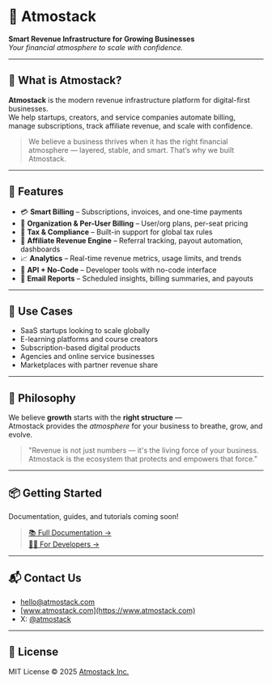 # 🌌 Atmostack

**Smart Revenue Infrastructure for Growing Businesses**  
_Your financial atmosphere to scale with confidence._

---

## 🚀 What is Atmostack?

**Atmostack** is the modern revenue infrastructure platform for digital-first businesses.  
We help startups, creators, and service companies automate billing, manage subscriptions, track affiliate revenue, and scale with confidence.

> We believe a business thrives when it has the right financial atmosphere — layered, stable, and smart. That’s why we built Atmostack.

---

## 🧩 Features

- 💳 **Smart Billing** – Subscriptions, invoices, and one-time payments
- 👥 **Organization & Per-User Billing** – User/org plans, per-seat pricing
- 🧾 **Tax & Compliance** – Built-in support for global tax rules
- 🤝 **Affiliate Revenue Engine** – Referral tracking, payout automation, dashboards
- 📈 **Analytics** – Real-time revenue metrics, usage limits, and trends
- 🧰 **API + No-Code** – Developer tools with no-code interface
- 📨 **Email Reports** – Scheduled insights, billing summaries, and payouts

---

## 🔧 Use Cases

- SaaS startups looking to scale globally
- E-learning platforms and course creators
- Subscription-based digital products
- Agencies and online service businesses
- Marketplaces with partner revenue share

---

## 📐 Philosophy

We believe **growth** starts with the **right structure** —  
Atmostack provides the *atmosphere* for your business to breathe, grow, and evolve.

> "Revenue is not just numbers — it's the living force of your business. Atmostack is the ecosystem that protects and empowers that force."

---

## 📦 Getting Started

Documentation, guides, and tutorials coming soon!

> [📚 Full Documentation →](https://docs.atmostack.com)  
> [👨‍💻 For Developers →](https://developer.atmostack.com)

---

## 📬 Contact Us

- [hello@atmostack.com](mailto:hello@atmostack.com)
- [www.atmostack.com](https://www.atmostack.com)
- X: [@atmostack](https://x.com/atmostack)

---

## 📄 License

MIT License © 2025 [Atmostack Inc.](https://www.atmostack.com)
